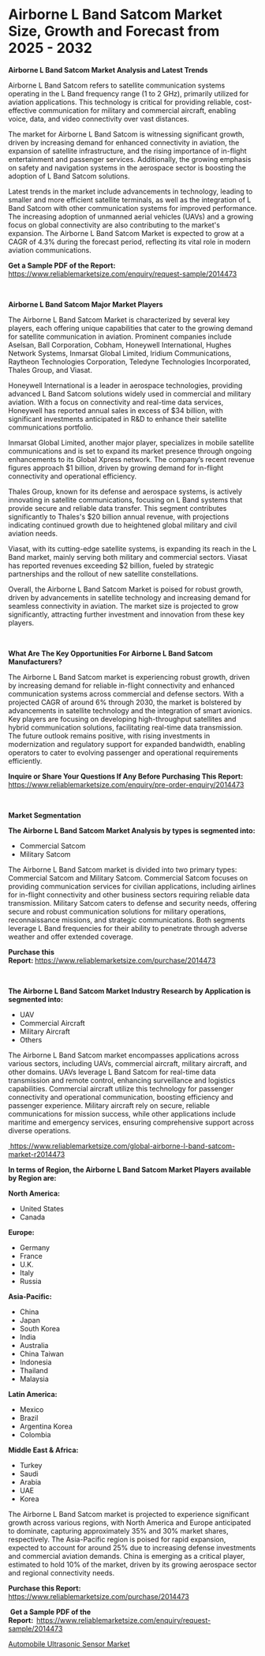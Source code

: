 <p><h1>Airborne L Band Satcom Market Size, Growth and Forecast from 2025 - 2032</h1></p><p><strong>Airborne L Band Satcom Market Analysis and Latest Trends</strong></p>
<p><p>Airborne L Band Satcom refers to satellite communication systems operating in the L Band frequency range (1 to 2 GHz), primarily utilized for aviation applications. This technology is critical for providing reliable, cost-effective communication for military and commercial aircraft, enabling voice, data, and video connectivity over vast distances. </p><p>The market for Airborne L Band Satcom is witnessing significant growth, driven by increasing demand for enhanced connectivity in aviation, the expansion of satellite infrastructure, and the rising importance of in-flight entertainment and passenger services. Additionally, the growing emphasis on safety and navigation systems in the aerospace sector is boosting the adoption of L Band Satcom solutions.</p><p>Latest trends in the market include advancements in technology, leading to smaller and more efficient satellite terminals, as well as the integration of L Band Satcom with other communication systems for improved performance. The increasing adoption of unmanned aerial vehicles (UAVs) and a growing focus on global connectivity are also contributing to the market's expansion. The Airborne L Band Satcom Market is expected to grow at a CAGR of 4.3% during the forecast period, reflecting its vital role in modern aviation communications.</p></p>
<p><strong>Get a Sample PDF of the Report:&nbsp;</strong> <a href="https://www.reliablemarketsize.com/enquiry/request-sample/2014473?utm_campaign=2445&utm_medium=2&utm_source=Github&utm_content=ia&utm_term=29032025&utm_id=airborne-l-band-satcom">https://www.reliablemarketsize.com/enquiry/request-sample/2014473</a></p>
<p>&nbsp;</p>
<p><strong>Airborne L Band Satcom Major Market Players</strong></p>
<p><p>The Airborne L Band Satcom Market is characterized by several key players, each offering unique capabilities that cater to the growing demand for satellite communication in aviation. Prominent companies include Aselsan, Ball Corporation, Cobham, Honeywell International, Hughes Network Systems, Inmarsat Global Limited, Iridium Communications, Raytheon Technologies Corporation, Teledyne Technologies Incorporated, Thales Group, and Viasat.</p><p>Honeywell International is a leader in aerospace technologies, providing advanced L Band Satcom solutions widely used in commercial and military aviation. With a focus on connectivity and real-time data services, Honeywell has reported annual sales in excess of $34 billion, with significant investments anticipated in R&D to enhance their satellite communications portfolio.</p><p>Inmarsat Global Limited, another major player, specializes in mobile satellite communications and is set to expand its market presence through ongoing enhancements to its Global Xpress network. The company’s recent revenue figures approach $1 billion, driven by growing demand for in-flight connectivity and operational efficiency.</p><p>Thales Group, known for its defense and aerospace systems, is actively innovating in satellite communications, focusing on L Band systems that provide secure and reliable data transfer. This segment contributes significantly to Thales's $20 billion annual revenue, with projections indicating continued growth due to heightened global military and civil aviation needs.</p><p>Viasat, with its cutting-edge satellite systems, is expanding its reach in the L Band market, mainly serving both military and commercial sectors. Viasat has reported revenues exceeding $2 billion, fueled by strategic partnerships and the rollout of new satellite constellations.</p><p>Overall, the Airborne L Band Satcom Market is poised for robust growth, driven by advancements in satellite technology and increasing demand for seamless connectivity in aviation. The market size is projected to grow significantly, attracting further investment and innovation from these key players.</p></p>
<p>&nbsp;</p>
<p><strong>What Are The Key Opportunities For Airborne L Band Satcom Manufacturers?</strong></p>
<p><p>The Airborne L Band Satcom market is experiencing robust growth, driven by increasing demand for reliable in-flight connectivity and enhanced communication systems across commercial and defense sectors. With a projected CAGR of around 6% through 2030, the market is bolstered by advancements in satellite technology and the integration of smart avionics. Key players are focusing on developing high-throughput satellites and hybrid communication solutions, facilitating real-time data transmission. The future outlook remains positive, with rising investments in modernization and regulatory support for expanded bandwidth, enabling operators to cater to evolving passenger and operational requirements efficiently.</p></p>
<p><strong>Inquire or Share Your Questions If Any Before Purchasing This Report:</strong> <a href="https://www.reliablemarketsize.com/enquiry/pre-order-enquiry/2014473?utm_campaign=2445&utm_medium=2&utm_source=Github&utm_content=ia&utm_term=29032025&utm_id=airborne-l-band-satcom">https://www.reliablemarketsize.com/enquiry/pre-order-enquiry/2014473</a></p>
<p>&nbsp;</p>
<p><strong>Market Segmentation</strong></p>
<p><strong>The Airborne L Band Satcom Market Analysis by types is segmented into:</strong></p>
<p><ul><li>Commercial Satcom</li><li>Military Satcom</li></ul></p>
<p><p>The Airborne L Band Satcom market is divided into two primary types: Commercial Satcom and Military Satcom. Commercial Satcom focuses on providing communication services for civilian applications, including airlines for in-flight connectivity and other business sectors requiring reliable data transmission. Military Satcom caters to defense and security needs, offering secure and robust communication solutions for military operations, reconnaissance missions, and strategic communications. Both segments leverage L Band frequencies for their ability to penetrate through adverse weather and offer extended coverage.</p></p>
<p><strong>Purchase this Report:&nbsp;</strong><a href="https://www.reliablemarketsize.com/purchase/2014473?utm_campaign=2445&utm_medium=2&utm_source=Github&utm_content=ia&utm_term=29032025&utm_id=airborne-l-band-satcom">https://www.reliablemarketsize.com/purchase/2014473</a></p>
<p>&nbsp;</p>
<p><strong>The Airborne L Band Satcom Market Industry Research by Application is segmented into:</strong></p>
<p><ul><li>UAV</li><li>Commercial Aircraft</li><li>Military Aircraft</li><li>Others</li></ul></p>
<p><p>The Airborne L Band Satcom market encompasses applications across various sectors, including UAVs, commercial aircraft, military aircraft, and other domains. UAVs leverage L Band Satcom for real-time data transmission and remote control, enhancing surveillance and logistics capabilities. Commercial aircraft utilize this technology for passenger connectivity and operational communication, boosting efficiency and passenger experience. Military aircraft rely on secure, reliable communications for mission success, while other applications include maritime and emergency services, ensuring comprehensive support across diverse operations.</p></p>
<p><a href="https://www.reliablemarketsize.com/global-airborne-l-band-satcom-market-r2014473?utm_campaign=2445&utm_medium=2&utm_source=Github&utm_content=ia&utm_term=29032025&utm_id=airborne-l-band-satcom">&nbsp;https://www.reliablemarketsize.com/global-airborne-l-band-satcom-market-r2014473</a></p>
<p><strong>In terms of Region, the Airborne L Band Satcom Market Players available by Region are:</strong></p>
<p>
    <p> <strong> North America: </strong>
        <ul>
            <li>United States</li>
            <li>Canada</li>
        </ul>
        </p> 
    <p> <strong> Europe: </strong>
        <ul>
            <li>Germany</li>
            <li>France</li>
            <li>U.K.</li>
            <li>Italy</li>
            <li>Russia</li>
        </ul>
        </p> 
    <p> <strong> Asia-Pacific: </strong>
        <ul>
            <li>China</li>
            <li>Japan</li>
            <li>South Korea</li>
            <li>India</li>
            <li>Australia</li>
            <li>China Taiwan</li>
            <li>Indonesia</li>
            <li>Thailand</li>
            <li>Malaysia</li>
        </ul>
        </p> 
    <p> <strong> Latin America: </strong>
        <ul>
            <li>Mexico</li>
            <li>Brazil</li>
            <li>Argentina Korea</li>
            <li>Colombia</li>
        </ul>
        </p> 
    <p> <strong> Middle East & Africa: </strong>
        <ul>
            <li>Turkey</li>
            <li>Saudi</li>
            <li>Arabia</li>
            <li>UAE</li>
            <li>Korea</li>
        </ul>
    </p>
    </p>
<p><p>The Airborne L Band Satcom market is projected to experience significant growth across various regions, with North America and Europe anticipated to dominate, capturing approximately 35% and 30% market shares, respectively. The Asia-Pacific region is poised for rapid expansion, expected to account for around 25% due to increasing defense investments and commercial aviation demands. China is emerging as a critical player, estimated to hold 10% of the market, driven by its growing aerospace sector and regional connectivity needs.</p></p>
<p><strong>Purchase this Report: </strong><a href="https://www.reliablemarketsize.com/purchase/2014473?utm_campaign=2445&utm_medium=2&utm_source=Github&utm_content=ia&utm_term=29032025&utm_id=airborne-l-band-satcom">https://www.reliablemarketsize.com/purchase/2014473</a></p>
<p>&nbsp;<strong>Get a Sample PDF of the Report:&nbsp;&nbsp;</strong><a href="https://www.reliablemarketsize.com/enquiry/request-sample/2014473?utm_campaign=2445&utm_medium=2&utm_source=Github&utm_content=ia&utm_term=29032025&utm_id=airborne-l-band-satcom">https://www.reliablemarketsize.com/enquiry/request-sample/2014473</a></p>
<p><strong></strong></p>
<p><p><a href="https://github.com/leopardmicheal7019/Market-Research-Report-List-1/blob/main/automobile-ultrasonic-sensor-market.md?utm_campaign=2445&utm_medium=2&utm_source=Github&utm_content=ia&utm_term=29032025&utm_id=airborne-l-band-satcom">Automobile Ultrasonic Sensor Market</a></p></p>